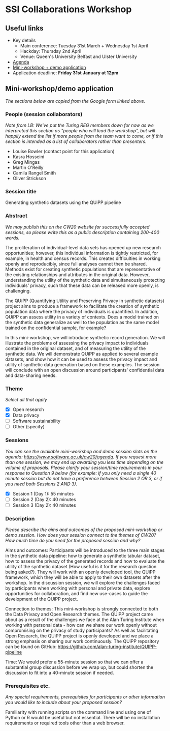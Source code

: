 # SSI Collaborations Workshop

## Useful links
- Key details
    - Main conference: Tuesday 31st March + Wednesday 1st April
    - Hackday: Thursday 2nd April
    - Venue: Queen's University Belfast and Ulster University
- [Agenda](https://software.ac.uk/cw20/agenda)
- [Mini-workshop + demo application](https://docs.google.com/forms/d/e/1FAIpQLSftRmSMgiH4hczenfybfGsfbAYvwUOFzdWWaM8CSUuUke_7Eg/viewform)
- Application deadline: **Friday 31st January at 12pm**

## Mini-workshop/demo application
_The sections below are copied from the Google form linked above._

### People (session collaborators)
_Note from LB: We've put the Turing REG members down for now as we interpreted this section as "people who will lead the workshop", but will happily extend the list if more people from the team want to come, or if this section is intended as a list of collaborators rather than presenters._

- Louise Bowler (contact point for this application)
- Kasra Hosseini
- Greg Mingas
- Martin O'Reilly
- Camila Rangel Smith
- Oliver Strickson

### Session title
Generating synthetic datasets using the QUiPP pipeline

### Abstract
_We may publish this on the CW20 website for successfully accepted sessions, so please write this as a public description containing 200-400 words._

The proliferation of individual-level data sets has opened up new research opportunities; however, this individual information is tightly restricted, for example, in health and census records. This creates difficulties in working openly and reproducibly, since full analyses cannot then be shared. Methods exist for creating synthetic populations that are representative of the existing relationships and attributes in the original data. However, understanding the utility of the synthetic data and simultaneously protecting individuals' privacy, such that these data can be released more openly, is challenging.

The QUiPP (Quantifying Utility and Preserving Privacy in synthetic datasets) project aims to produce a framework to facilitate the creation of synthetic population data where the privacy of individuals is quantified. In addition, QUiPP can assess utility in a variety of contexts. Does a model trained on the synthetic data generalize as well to the population as the same model trained on the confidential sample, for example?

In this mini-workshop, we will introduce synthetic record generation. We will illustrate the problems of assessing the privacy impact to individuals contained in the original dataset, and of measuring the utility of the synthetic data. We will demonstrate QUiPP as applied to several example datasets, and show how it can be used to assess the privacy impact and utility of synthetic data generation based on these examples. The session will conclude with an open discussion around participants' confidential data and data-sharing needs.

### Theme
_Select all that apply_
- [x] Open research
- [x] Data privacy
- [ ] Software sustainability
- [ ] Other (specify)

### Sessions
_You can see the available mini-workshop and demo session slots on the agenda: https://www.software.ac.uk/cw20/agenda. If you request more than one session, we may end up awarding you less time depending on the volume of proposals. Please clarify your session/time requirements in your response to Question 9 below (for example: if you only need a single 40 minute session but do not have a preference between Session 2 OR 3, or if you need both Sessions 2 AND 3)._
- [x] Session 1 (Day 1): 55 minutes
- [ ] Session 2 (Day 2): 40 minutes
- [ ] Session 3 (Day 2): 40 minutes

### Description
_Please describe the aims and outcomes of the proposed mini-workshop or demo session. How does your session connect to the themes of CW20? How much time do you need for the proposed session and why?_

Aims and outcomes: Participants will be introduced to the three main stages in the synthetic data pipeline: how to generate a synthetic tabular dataset, how to assess the privacy of the generated records and how to evaluate the utility of the synthetic dataset (How useful is it for the research question being asked?). They will work with an openly developed tool, the QUiPP framework, which they will be able to apply to their own datasets after the workshop. In the discussion session, we will explore the challenges faced by participants when working with personal and private data, explore opportunities for collaboration, and find new use-cases to guide the development of the QUiPP project.

Connection to themes: This mini-workshop is strongly connected to both the Data Privacy and Open Research themes. The QUiPP project came about as a result of the challenges we face at the Alan Turing Institute when working with personal data - how can we share our work openly without compromising on the privacy of study participants? As well as facilitating Open Research, the QUiPP project is openly developed and we place a strong emphasis on sharing our work continuously. The QUiPP repository can be found on GitHub: https://github.com/alan-turing-institute/QUIPP-pipeline

Time: We would prefer a 55-minute session so that we can offer a substantial group discussion before we wrap up, but could shorten the discussion to fit into a 40-minute session if needed.

### Prerequisites etc.
_Any special requirements, prerequisites for participants or other information you would like to include about your proposed session?_

Familiarity with running scripts on the command line and using one of Python or R would be useful but not essential. There will be no installation requirements or required tools other than a web browser.
